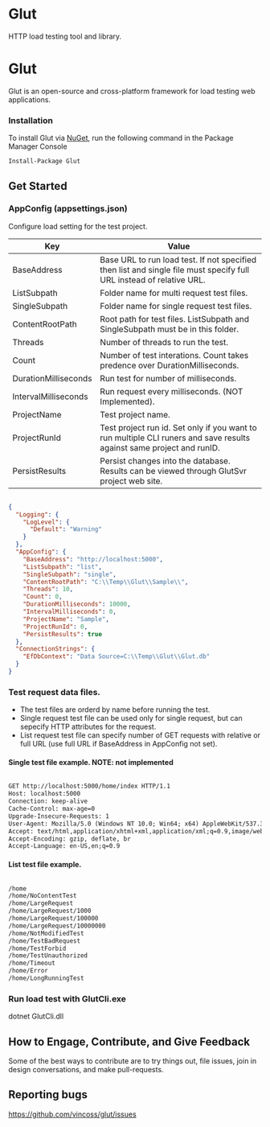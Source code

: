 # Glut
HTTP load testing tool and library.

Glut
============

Glut is an open-source and cross-platform framework for load testing web applications.

### Installation
To install Glut via [NuGet](http://www.nuget.org/packages/Glut), run the following command in the Package Manager Console
```
Install-Package Glut
```

## Get Started

### AppConfig (appsettings.json)

Configure load setting for the test project.

Key| Value        
------------------------|--------------------------------------------------------
BaseAddress 			| Base URL to run load test. If not specified then list and single file must specify full URL instead of relative URL.
ListSubpath 			| Folder name for multi request test files.
SingleSubpath 			| Folder name for single request test files.
ContentRootPath 		| Root path for test files. ListSubpath and SingleSubpath must be in this folder.
Threads 				| Number of threads to run the test.
Count 					| Number of test interations. Count takes predence over DurationMilliseconds.
DurationMilliseconds 	| Run test for number of milliseconds.
IntervalMilliseconds 	| Run request every milliseconds. (NOT Implemented).
ProjectName 			| Test project name.
ProjectRunId 			| Test project run id. Set only if you want to run multiple CLI runers and save results against same project and runID.
PersistResults 			| Persist changes into the database. Results can be viewed through GlutSvr project web site.

```json

{
  "Logging": {
    "LogLevel": {
      "Default": "Warning"
    }
  },
  "AppConfig": {
    "BaseAddress": "http://localhost:5000",
    "ListSubpath": "list",
    "SingleSubpath": "single",
    "ContentRootPath": "C:\\Temp\\Glut\\Sample\\",
    "Threads": 10,
    "Count": 0,
    "DurationMilliseconds": 10000,
    "IntervalMilliseconds": 0,
    "ProjectName": "Sample",
    "ProjectRunId": 0,
    "PersistResults": true
  },
  "ConnectionStrings": {
    "EfDbContext": "Data Source=C:\\Temp\\Glut\\Glut.db"
  }
}

```
### Test request data files.

* The test files are orderd by name before running the test.
* Single request test file can be used only for single request, but can sepecify HTTP attributes for the request.
* List request test file can specify number of GET requests with relative or full URL (use full URL if BaseAddress in AppConfig not set).

#### Single test file example. NOTE: not implemented

```txt

GET http://localhost:5000/home/index HTTP/1.1
Host: localhost:5000
Connection: keep-alive
Cache-Control: max-age=0
Upgrade-Insecure-Requests: 1
User-Agent: Mozilla/5.0 (Windows NT 10.0; Win64; x64) AppleWebKit/537.36 (KHTML, like Gecko) Chrome/73.0.3683.103 Safari/537.36
Accept: text/html,application/xhtml+xml,application/xml;q=0.9,image/webp,image/apng,*/*;q=0.8,application/signed-exchange;v=b3
Accept-Encoding: gzip, deflate, br
Accept-Language: en-US,en;q=0.9

```

#### List test file example.

```txt

/home
/home/NoContentTest
/home/LargeRequest
/home/LargeRequest/1000
/home/LargeRequest/100000
/home/LargeRequest/10000000
/home/NotModifiedTest
/home/TestBadRequest
/home/TestForbid
/home/TestUnauthorized
/home/Timeout
/home/Error
/home/LongRunningTest

```

### Run load test with GlutCli.exe

dotnet GlutCli.dll

## How to Engage, Contribute, and Give Feedback

Some of the best ways to contribute are to try things out, file issues, join in design conversations, and make pull-requests.

## Reporting bugs

https://github.com/vincoss/glut/issues

